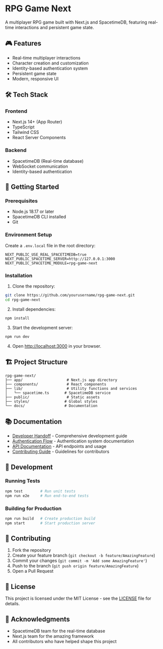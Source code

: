 # RPG Game Next

A multiplayer RPG game built with Next.js and SpacetimeDB, featuring real-time interactions and persistent game state.

## 🎮 Features

- Real-time multiplayer interactions
- Character creation and customization
- Identity-based authentication system
- Persistent game state
- Modern, responsive UI

## 🛠 Tech Stack

### Frontend
- Next.js 14+ (App Router)
- TypeScript
- Tailwind CSS
- React Server Components

### Backend
- SpacetimeDB (Real-time database)
- WebSocket communication
- Identity-based authentication

## 🚀 Getting Started

### Prerequisites

- Node.js 18.17 or later
- SpacetimeDB CLI installed
- Git

### Environment Setup

Create a `.env.local` file in the root directory:

```env
NEXT_PUBLIC_USE_REAL_SPACETIMEDB=true
NEXT_PUBLIC_SPACETIME_SERVER=http://127.0.0.1:3000
NEXT_PUBLIC_SPACETIME_MODULE=rpg-game-next
```

### Installation

1. Clone the repository:
```bash
git clone https://github.com/yourusername/rpg-game-next.git
cd rpg-game-next
```

2. Install dependencies:
```bash
npm install
```

3. Start the development server:
```bash
npm run dev
```

4. Open [http://localhost:3000](http://localhost:3000) in your browser.

## 🏗 Project Structure

```
rpg-game-next/
├── app/                    # Next.js app directory
├── components/             # React components
├── lib/                    # Utility functions and services
│   └── spacetime.ts       # SpacetimeDB service
├── public/                 # Static assets
├── styles/                # Global styles
└── docs/                  # Documentation
```

## 📚 Documentation

- [Developer Handoff](docs/dev-handoff.md) - Comprehensive development guide
- [Authentication Flow](docs/auth-flow.md) - Authentication system documentation
- [API Documentation](docs/api.md) - API endpoints and usage
- [Contributing Guide](docs/CONTRIBUTING.md) - Guidelines for contributors

## 🧪 Development

### Running Tests
```bash
npm test        # Run unit tests
npm run e2e     # Run end-to-end tests
```

### Building for Production
```bash
npm run build   # Create production build
npm start       # Start production server
```

## 🤝 Contributing

1. Fork the repository
2. Create your feature branch (`git checkout -b feature/AmazingFeature`)
3. Commit your changes (`git commit -m 'Add some AmazingFeature'`)
4. Push to the branch (`git push origin feature/AmazingFeature`)
5. Open a Pull Request

## 📝 License

This project is licensed under the MIT License - see the [LICENSE](LICENSE) file for details.

## 🙏 Acknowledgments

- SpacetimeDB team for the real-time database
- Next.js team for the amazing framework
- All contributors who have helped shape this project 